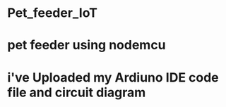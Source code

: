 # Pet_feeder_IoT
# pet feeder using nodemcu
# i've Uploaded my Ardiuno IDE code file and circuit diagram